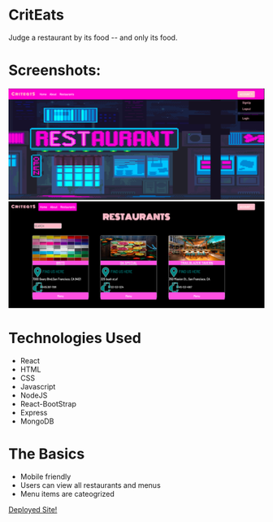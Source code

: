 # CritEats

Judge a restaurant by its food -- and only its food. 

# Screenshots:

![Screenshot 1](/public/images/Screenshot1.png "Screenshot 1") 
![Screenshot 2](/public/images/criteatssnapshot.png "Screenshot 2") 

# Technologies Used
* React
* HTML
* CSS
* Javascript
* NodeJS
* React-BootStrap
* Express
* MongoDB


# The Basics

* Mobile friendly
* Users can view all restaurants and menus
* Menu items are cateogrized

[Deployed Site!](https://criteats.herokuapp.com)


